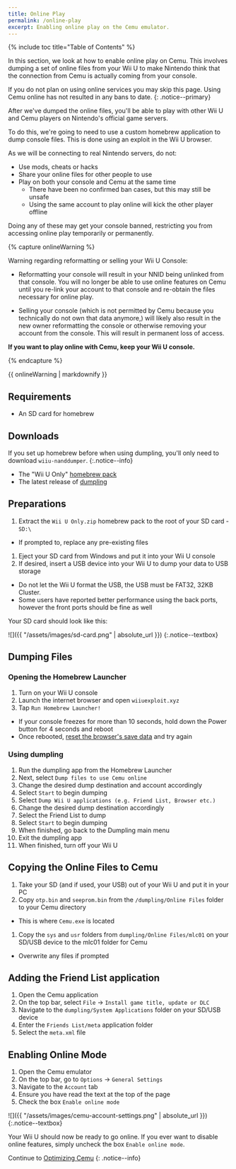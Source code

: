 ```yaml
---
title: Online Play
permalink: /online-play
excerpt: Enabling online play on the Cemu emulator.
---
```


{% include toc title="Table of Contents" %}

In this section, we look at how to enable online play on Cemu. This involves dumping a set of online files from your Wii U to make Nintendo think that the connection from Cemu is actually coming from your console.

If you do not plan on using online services you may skip this page. Using Cemu online has not resulted in any bans to date.
{: .notice--primary}

After we've dumped the online files, you'll be able to play with other Wii U and Cemu players on Nintendo's official game servers.

To do this, we're going to need to use a custom homebrew application to dump console files. This is done using an exploit in the Wii U browser.

As we will be connecting to real Nintendo servers, do not:
- Use mods, cheats or hacks
- Share your online files for other people to use
- Play on both your console and Cemu at the same time
  - There have been no confirmed ban cases, but this may still be unsafe
  - Using the same account to play online will kick the other player offline

Doing any of these may get your console banned, restricting you from accessing online play temporarily or permanently.

{% capture onlineWarning %}

Warning regarding reformatting or selling your Wii U Console:

- Reformatting your console will result in your NNID being unlinked from that console.  You will no longer be able to use online features on Cemu until you re-link your account to that console and re-obtain the files necessary for online play.

- Selling your console (which is not permitted by Cemu because you technically do not own that data anymore,) will likely also result in the new owner reformatting the console or otherwise removing your account from the console. This will result in permanent loss of access.

**If you want to play online with Cemu, keep your Wii U console.**

{% endcapture %}

<div class="notice--danger">{{ onlineWarning | markdownify }}</div>

## Requirements

- An SD card for homebrew

## Downloads

If you set up homebrew before when using dumpling, you'll only need to download `wiiu-nanddumper`.
{:.notice--info}

- The "Wii U Only" [homebrew pack](http://wiiu.rikumax.net/)
- The latest release of [dumpling](https://github.com/emiyl/dumpling/releases/latest)

## Preparations

1. Extract the `Wii U Only.zip` homebrew pack to the root of your SD card - `SD:\`
  - If prompted to, replace any pre-existing files
1. Eject your SD card from Windows and put it into your Wii U console
1. If desired, insert a USB device into your Wii U to dump your data to USB storage
  - Do not let the Wii U format the USB, the USB must be FAT32, 32KB Cluster.
  - Some users have reported better performance using the back ports, however the front ports should be fine as well

Your SD card should look like this:

![]({{ "/assets/images/sd-card.png" | absolute_url }})
{:.notice--textbox}

## Dumping Files

### Opening the Homebrew Launcher

1. Turn on your Wii U console
1. Launch the internet browser and open `wiiuexploit.xyz`
1. Tap `Run Homebrew Launcher!`
  - If your console freezes for more than 10 seconds, hold down the Power button for 4 seconds and reboot
  - Once rebooted, [reset the browser's save data](https://en-americas-support.nintendo.com/app/answers/detail/a_id/1507/~/how-to-delete-the-internet-browser-history) and try again

### Using dumpling

1. Run the dumpling app from the Homebrew Launcher
1. Next, select `Dump files to use Cemu online`
1. Change the desired dump destination and account accordingly
1. Select `Start` to begin dumping
1. Select `Dump Wii U applications (e.g. Friend List, Browser etc.)`
1. Change the desired dump destination accordingly
1. Select the Friend List to dump
1. Select `Start` to begin dumping
1. When finished, go back to the Dumpling main menu
1. Exit the dumpling app
1. When finished, turn off your Wii U

## Copying the Online Files to Cemu

1. Take your SD (and if used, your USB) out of your Wii U and put it in your PC
1. Copy `otp.bin` and `seeprom.bin` from the `/dumpling/Online Files` folder to your Cemu directory
  - This is where `Cemu.exe` is located
1. Copy the `sys` and `usr` folders from `dumpling/Online Files/mlc01` on your SD/USB device to the mlc01 folder for Cemu
  - Overwrite any files if prompted

## Adding the Friend List application
1. Open the Cemu application
1. On the top bar, select `File` -> `Install game title, update or DLC`
1. Navigate to the `dumpling/System Applications` folder on your SD/USB device
1. Enter the `Friends List/meta` application folder
1. Select the `meta.xml` file

## Enabling Online Mode

1. Open the Cemu emulator
1. On the top bar, go to `Options` -> `General Settings`
1. Navigate to the `Account` tab
1. Ensure you have read the text at the top of the page
1. Check the box `Enable online mode`

![]({{ "/assets/images/cemu-account-settings.png" | absolute_url }})
{:.notice--textbox}

Your Wii U should now be ready to go online. If you ever want to disable online features, simply uncheck the box `Enable online mode`.

Continue to [Optimizing Cemu](optimizing-cemu)
{: .notice--info}
